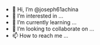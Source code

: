 - 👋 Hi, I’m @joseph61achina
- 👀 I’m interested in ...
- 🌱 I’m currently learning ...
- 💞️ I’m looking to collaborate on ...
- 📫 How to reach me ...

<!---
joseph61achina/joseph61achina is a ✨ special ✨ repository because its `README.md` (this file) appears on your GitHub profile.
You can click the Preview link to take a look at your changes.
--->
